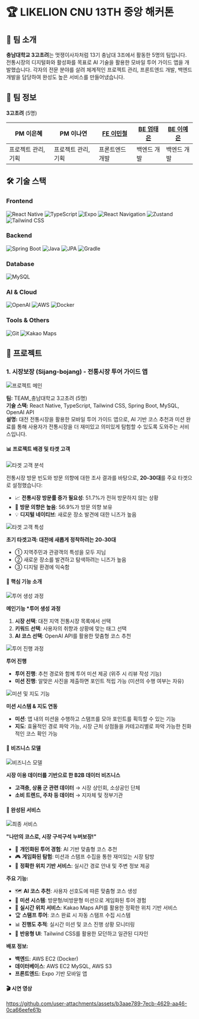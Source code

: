# 🏆 LIKELION CNU 13TH 중앙 해커톤

## 👥 팀 소개

**충남대학교 3고초려**는 멋쟁이사자처럼 13기 충남대 3조에서 활동한 5명의 팀입니다.
전통시장의 디지털화와 활성화를 목표로 AI 기술을 활용한 모바일 투어 가이드 앱을 개발했습니다.
각자의 전문 분야를 살려 체계적인 프로젝트 관리, 프론트엔드 개발, 백엔드 개발을 담당하여 완성도 높은 서비스를 만들어냈습니다.

## 👥 팀 정보

**3고초려** (5명)

| **PM** 이은혜       | **PM** 이나연       | [**FE** 이민철](https://github.com/als8921) | [**BE** 엄태은](https://github.com/EomTeaEun) | [**BE** 이예은](https://github.com/lye5615) |
| ------------------- | ------------------- | ------------------------------------------- | --------------------------------------------- | ------------------------------------------- |
| 프로젝트 관리, 기획 | 프로젝트 관리, 기획 | 프론트엔드 개발                             | 백엔드 개발                                   | 백엔드 개발                                 |

## 🛠️ 기술 스택

### Frontend

![React Native](https://img.shields.io/badge/React_Native-20232A?style=for-the-badge&logo=react&logoColor=61DAFB)
![TypeScript](https://img.shields.io/badge/TypeScript-007ACC?style=for-the-badge&logo=typescript&logoColor=white)
![Expo](https://img.shields.io/badge/Expo-1B1F23?style=for-the-badge&logo=expo&logoColor=white)
![React Navigation](https://img.shields.io/badge/React_Navigation-6C63FF?style=for-the-badge&logo=react&logoColor=white)
![Zustand](https://img.shields.io/badge/Zustand-764ABC?style=for-the-badge&logo=redux&logoColor=white)
![Tailwind CSS](https://img.shields.io/badge/Tailwind_CSS-38B2AC?style=for-the-badge&logo=tailwind-css&logoColor=white)

### Backend

![Spring Boot](https://img.shields.io/badge/Spring_Boot-6DB33F?style=for-the-badge&logo=spring-boot&logoColor=white)
![Java](https://img.shields.io/badge/Java-ED8B00?style=for-the-badge&logo=openjdk&logoColor=white)
![JPA](https://img.shields.io/badge/JPA-6DB33F?style=for-the-badge&logo=spring&logoColor=white)
![Gradle](https://img.shields.io/badge/Gradle-02303A?style=for-the-badge&logo=gradle&logoColor=white)

### Database

![MySQL](https://img.shields.io/badge/MySQL-00000F?style=for-the-badge&logo=mysql&logoColor=white)

### AI & Cloud

![OpenAI](https://img.shields.io/badge/OpenAI-412991?style=for-the-badge&logo=openai&logoColor=white)
![AWS](https://img.shields.io/badge/AWS-232F3E?style=for-the-badge&logo=amazon-aws&logoColor=white)
![Docker](https://img.shields.io/badge/Docker-2496ED?style=for-the-badge&logo=docker&logoColor=white)

### Tools & Others

![Git](https://img.shields.io/badge/Git-F05032?style=for-the-badge&logo=git&logoColor=white)
![Kakao Maps](https://img.shields.io/badge/Kakao_Maps-FFCD00?style=for-the-badge&logo=kakao&logoColor=black)

## 📁 프로젝트

### 1. 시장보장 (Sijang-bojang) - 전통시장 투어 가이드 앱

![프로젝트 메인](images/충남대학교_3고초려_시장보장-8.png)

**팀:** TEAM\_충남대학교 3고초려 (5명)  
**기술 스택:** React Native, TypeScript, Tailwind CSS, Spring Boot, MySQL, OpenAI API  
**설명:** 대전 전통시장을 활용한 모바일 투어 가이드 앱으로, AI 기반 코스 추천과 미션 완료를 통해 사용자가 전통시장을 더 재미있고 의미있게 탐험할 수 있도록 도와주는 서비스입니다.

#### 📊 프로젝트 배경 및 타겟 고객

![타겟 고객 분석](images/충남대학교_3고초려_시장보장-2.png)

전통시장 방문 빈도와 방문 의향에 대한 조사 결과를 바탕으로, **20-30대**를 주요 타겟으로 설정했습니다:

- 📈 **전통시장 방문률 증가 필요성**: 51.7%가 전혀 방문하지 않는 상황
- 🎯 **방문 의향은 높음**: 56.9%가 방문 의향 보유
- 💡 **디지털 네이티브**: 새로운 장소 발견에 대한 니즈가 높음

![타겟 고객 특성](images/충남대학교_3고초려_시장보장-3.png)

**초기 타겟고객: 대전에 새롭게 정착하려는 20-30대**

- ① 지역주민과 관광객의 특성을 모두 지님
- ② 새로운 장소를 발견하고 탐색하려는 니즈가 높음
- ③ 디지털 환경에 익숙함

#### 🎯 핵심 기능 소개

![투어 생성 과정](images/충남대학교_3고초려_시장보장-4.png)

**메인기능 \*투어 생성 과정**

1. **시장 선택**: 대전 지역 전통시장 목록에서 선택
2. **키워드 선택**: 사용자의 취향과 상황에 맞는 태그 선택
3. **AI 코스 선택**: OpenAI API를 활용한 맞춤형 코스 추천

![투어 진행 과정](images/충남대학교_3고초려_시장보장-5.png)

**투어 진행**

- **투어 진행**: 추천 경로와 함께 투어 미션 제공 (위주 시 리뷰 작성 기능)
- **미션 진행**: 알맞은 사진을 제출하면 포인트 적립 가능 (미션의 수행 여부는 자유)

![미션 및 지도 기능](images/충남대학교_3고초려_시장보장-6.png)

**미션 시스템 & 지도 연동**

- **미션**: 앱 내의 미션을 수행하고 스탬프를 모아 포인트를 획득할 수 있는 기능
- **지도**: 효율적인 경로 파악 가능, 시장 근처 상점들을 카테고리별로 파악 가능한 친화적인 코스 확인 가능

#### 🚀 비즈니스 모델

![비즈니스 모델](images/충남대학교_3고초려_시장보장-7.png)

**시장 이용 데이터를 기반으로 한 B2B 데이터 비즈니스**

- **고객층, 상품 군 관련 데이터** → 시장 상인회, 소상공인 단체
- **소비 트렌드, 주차 등 데이터** → 지자체 및 정부기관

#### 📱 완성된 서비스

![최종 서비스](images/충남대학교_3고초려_시장보장-8.png)

**"나만의 코스로, 시장 구석구석 누버보장!"**

- 🎯 **개인화된 투어 경험**: AI 기반 맞춤형 코스 추천
- 🎮 **게임화된 탐험**: 미션과 스탬프 수집을 통한 재미있는 시장 탐방
- 📍 **정확한 위치 기반 서비스**: 실시간 경로 안내 및 주변 정보 제공

**주요 기능:**

- 🗺️ **AI 코스 추천**: 사용자 선호도에 따른 맞춤형 코스 생성
- 🎯 **미션 시스템**: 방문형/비방문형 미션으로 게임화된 투어 경험
- 📍 **실시간 위치 서비스**: Kakao Maps API를 활용한 정확한 위치 기반 서비스
- 🏆 **스탬프 투어**: 코스 완료 시 자동 스탬프 수집 시스템
- 📊 **진행도 추적**: 실시간 미션 및 코스 진행 상황 모니터링
- 🎨 **반응형 UI**: Tailwind CSS를 활용한 모던하고 일관된 디자인

**배포 정보:**

- **백엔드**: AWS EC2 (Docker)
- **데이터베이스**: AWS EC2 MySQL, AWS S3
- **프론트엔드**: Expo 기반 모바일 앱

#### 🎬 시연 영상

https://github.com/user-attachments/assets/b3aae789-7ecb-4629-aa46-0ca66eefe61b
